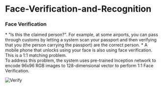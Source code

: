 # Face-Verification-and-Recognition

<h3> Face Verification </h3>
* "Is this the claimed person?". For example, at some airports, you can pass through customs by letting a system scan your passport and then verifying that you (the person carrying the passport) are the correct person. 
* A mobile phone that unlocks using your face is also using face verification. This is a 1:1 matching problem.
<br>
To address this problem, the system uses pre-trained Inception network to encode 96x96 RGB images to 128-dimensional vector to perform 1:1 Face Verification.

![Verify](/Face_verification)
